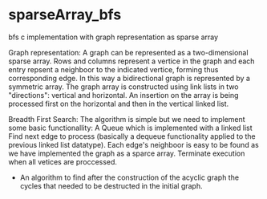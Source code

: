 sparseArray_bfs
===============

bfs c implementation with graph representation as sparse array

Graph representation: 
A graph can be represented as a two-dimensional sparse array. Rows and columns represent a vertice in the graph and 
each entry repsent a neighboor to the indicated vertice, forming thus corresponding edge. In this way a bidirectional graph
is represented by a symmetric array. 
The graph array is constructed using link lists in two "directions": vertical and horizontal. An insertion on the array is
being processed first on the horizontal and then in the vertical linked list.


Breadth First Search:
The algorithm is simple but we need to implement some basic functionallity:
A Queue which is implemented with a linked list
Find next edge to process (basically a dequeue functionality applied to the previous linked list datatype).
Each edge's neighboor is easy to be found as we have implemented the graph as a sparce array.
Terminate execution when all vetices are proccessed.
+ An algorithm to find after the construction of the acyclic graph the cycles that needed to be destructed in the initial graph.

